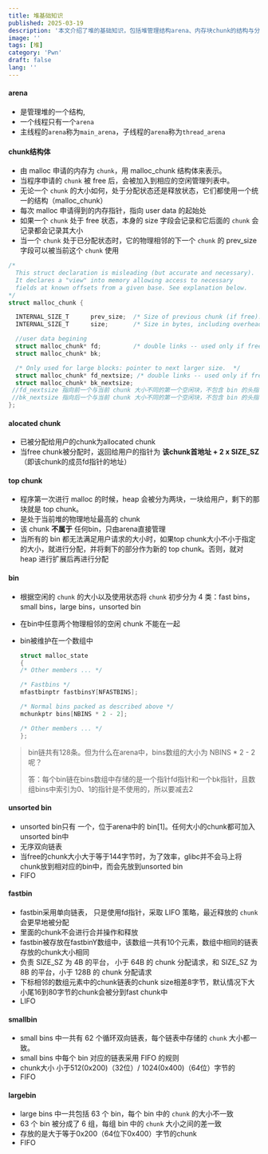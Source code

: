 ```yaml
---
title: 堆基础知识
published: 2025-03-19
description: '本文介绍了堆的基础知识，包括堆管理结构arena、内存块chunk的结构与分类，以及堆分配与释放的机制。文章详细描述了chunk的类型（如allocated chunk、top chunk）及其在堆中的管理方式，并分析了bin的分类（如fastbin、smallbin、largebin、unsorted bin）及其存储和分配策略。通过对堆内存管理的深入解析，帮助读者理解堆的工作原理及其在程序运行中的作用。'
image: ''
tags: [堆]
category: 'Pwn'
draft: false 
lang: ''
---
```


#### arena

* 是管理堆的一个结构,
* 一个线程只有一个`arena`
* 主线程的`arena`称为`main_arena`，子线程的`arena`称为`thread_arena`


#### chunk结构体

* 由 malloc 申请的内存为 `chunk`，用 malloc_chunk 结构体来表示。
* 当程序申请的 `chunk` 被 free 后，会被加入到相应的空闲管理列表中。
* 无论一个 `chunk` 的大小如何，处于分配状态还是释放状态，它们都使用一个统一的结构（malloc_chunk）
* 每次 malloc 申请得到的内存指针，指向 user data 的起始处
* 如果一个 `chunk` 处于 free 状态，本身的 size 字段会记录和它后面的 `chunk` 会记录都会记录其大小
* 当一个 `chunk` 处于已分配状态时，它的物理相邻的下一个 `chunk` 的 prev_size 字段可以被当前这个 `chunk` 使用

```c
/*
  This struct declaration is misleading (but accurate and necessary).
  It declares a "view" into memory allowing access to necessary
  fields at known offsets from a given base. See explanation below.
*/
struct malloc_chunk {

  INTERNAL_SIZE_T      prev_size;  /* Size of previous chunk (if free).  */
  INTERNAL_SIZE_T      size;       /* Size in bytes, including overhead. */

  //user data begining
  struct malloc_chunk* fd;         /* double links -- used only if free. User data starts here...*/
  struct malloc_chunk* bk;

  /* Only used for large blocks: pointer to next larger size.  */
  struct malloc_chunk* fd_nextsize; /* double links -- used only if free. */
  struct malloc_chunk* bk_nextsize;
 //fd_nextsize 指向前一个与当前 chunk 大小不同的第一个空闲块，不包含 bin 的头指针。
 //bk_nextsize 指向后一个与当前 chunk 大小不同的第一个空闲块，不包含 bin 的头指针。
};
```

#### alocated chunk

* 已被分配给用户的chunk为allocated chunk
* 当free chunk被分配时，返回给用户的指针为 **该chunk首地址 + 2 x SIZE_SZ** （即该chunk的成员fd指针的地址）

#### top chunk

* 程序第一次进行 malloc 的时候，heap 会被分为两块，一块给用户，剩下的那块就是 top chunk。
* 是处于当前堆的物理地址最高的 chunk
* 该 chunk **不属于** 任何bin，只由arena直接管理
* 当所有的 bin 都无法满足用户请求的大小时，如果top chunk大小不小于指定的大小，就进行分配，并将剩下的部分作为新的 top chunk。否则，就对 heap 进行扩展后再进行分配

#### bin

* 根据空闲的 `chunk` 的大小以及使用状态将 `chunk` 初步分为 4 类：fast bins，small bins，large bins，unsorted bin

* 在bin中任意两个物理相邻的空闲 chunk 不能在一起

* bin被维护在一个数组中

  ```c
  struct malloc_state
  {
  /* Other members ... */
  
  /* Fastbins */
  mfastbinptr fastbinsY[NFASTBINS];
  
  /* Normal bins packed as described above */
  mchunkptr bins[NBINS * 2 - 2];
  
  /* Other members ... */
  };
  ```

> bin链共有128条。但为什么在arena中，bins数组的大小为 NBINS * 2 - 2 呢？
>
> 答：每个bin链在bins数组中存储的是一个指针fd指针和一个bk指针，且数组bins中索引为0、1的指针是不使用的，所以要减去2

#### unsorted bin

- unsorted bin只有 一个，位于arena中的 bin[1]。任何大小的chunk都可加入unsorted bin中
- 无序双向链表
- 当free的chunk大小大于等于144字节时，为了效率，glibc并不会马上将chunk放到相对应的bin中，而会先放到unsorted bin
- FIFO

#### fastbin

* fastbin采用单向链表， 只是使用fd指针，采取 LIFO 策略，最近释放的 `chunk` 会更早地被分配
* 里面的chunk不会进行合并操作和释放
* fastbin被存放在fastbinY数组中，该数组一共有10个元素，数组中相同的链表存放的chunk大小相同
* 负责 SIZE_SZ 为 4B 的平台， 小于 64B 的 chunk 分配请求，和 SIZE_SZ 为 8B 的平台，小于 128B 的 chunk 分配请求
* 下标相邻的数组元素中的chunk链表的chunk size相差8字节，默认情况下大小尾16到80字节的chunk会被分到fast chunk中
* LIFO

#### smallbin

* small bins 中一共有 62 个循环双向链表，每个链表中存储的 `chunk` 大小都一致。
* small bins 中每个 bin 对应的链表采用 FIFO 的规则
* chunk大小 小于512(0x200)（32位）/ 1024(0x400)（64位）字节的
* FIFO

#### largebin

* large bins 中一共包括 63 个 bin，每个 bin 中的 `chunk` 的大小不一致
* 63 个 bin 被分成了 6 组，每组 bin 中的 `chunk` 大小之间的差一致
* 存放的是大于等于0x200（64位下0x400）字节的chunk
* FIFO